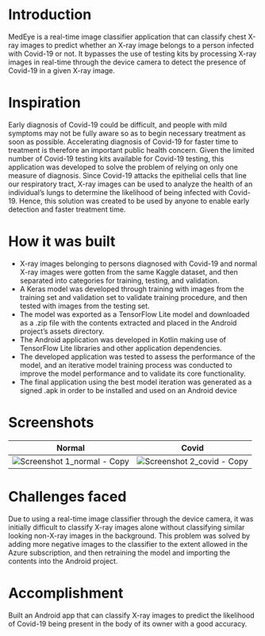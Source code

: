 # Introduction
MedEye is a real-time image classifier application that can classify chest X-ray images to predict whether an X-ray image belongs to a person infected with Covid-19 or not. It bypasses the use of testing kits by processing X-ray images in real-time through the device camera to detect the presence of Covid-19 in a given X-ray image.


# Inspiration
Early diagnosis of Covid-19 could be difficult, and people with mild symptoms may not be fully aware so as to begin necessary treatment as soon as possible. Accelerating diagnosis of Covid-19 for faster time to treatment is therefore an important public health concern.
Given the limited number of Covid-19 testing kits available for Covid-19 testing, this application was developed to solve the problem of relying on only one measure of diagnosis.
Since Covid-19 attacks the epithelial cells that line our respiratory tract, X-ray images can be used to analyze the health of an individual’s lungs to determine the likelihood of being infected with Covid-19.
Hence, this solution was created to be used by anyone to enable early detection and faster treatment time.


# How it was built
- X-ray images belonging to persons diagnosed with Covid-19 and normal X-ray images were gotten from the same Kaggle dataset, and then separated into categories for training, testing, and validation.
- A Keras model was developed through training with images from the training set and validation set to validate training procedure, and then tested with images from the testing set.
- The model was exported as a TensorFlow Lite model and downloaded as a .zip file with the contents extracted and placed in the Android project’s assets directory.
- The Android application was developed in Kotlin making use of TensorFlow Lite libraries and other application dependencies.
- The developed application was tested to assess the performance of the model, and an iterative model training process was conducted to improve the model performance and to validate its core functionality.
- The final application using the best model iteration was generated as a signed .apk in order to be installed and used on an Android device


# Screenshots  

| Normal      | Covid      |
|------------|-------------|
| ![Screenshot 1_normal - Copy](https://user-images.githubusercontent.com/87937713/131337247-477a6d89-cdd6-4bc1-a259-0086a3d8000d.png) | ![Screenshot 2_covid - Copy](https://user-images.githubusercontent.com/87937713/131337255-da4f1fa7-57bc-4409-84db-98284f1733a5.png) |


# Challenges faced
Due to using a real-time image classifier through the device camera, it was initially difficult to classify X-ray images alone without classifying similar looking non-X-ray images in the background.
This problem was solved by adding more negative images to the classifier to the extent allowed in the Azure subscription, and then retraining the model and importing the contents into the Android project.


# Accomplishment
Built an Android app that can classify X-ray images to predict the likelihood of Covid-19 being present in the body of its owner with a good accuracy.


